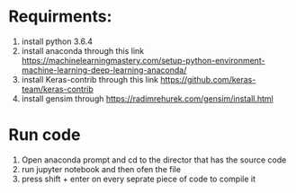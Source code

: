 # Requirments:
1. install python 3.6.4
2. install anaconda through this link https://machinelearningmastery.com/setup-python-environment-machine-learning-deep-learning-anaconda/
3. install Keras-contrib through this link https://github.com/keras-team/keras-contrib
4. install gensim through https://radimrehurek.com/gensim/install.html

# Run code 
1. Open anaconda prompt and cd to the director that has the source code
2. run jupyter notebook and then ofen the file
3. press shift + enter on every seprate piece of code to compile it
